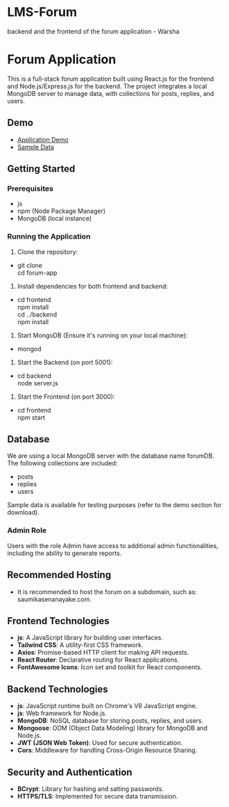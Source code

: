 # LMS-Forum
backend and the frontend of the forum application - Warsha

<h1>Forum Application</h1>
<p style="font-weight: 400;">This is a full-stack forum application built using React.js for the frontend and Node.js/Express.js for the backend. The project integrates a local MongoDB server to manage data, with collections for posts, replies, and users.</p>
<h2>Demo</h2>
<ul>
<li><a href="https://drive.google.com/file/d/1eiVZ7yguH9JqV_XV3oHQIRrhWxotf-z1/view?usp=sharing">Application Demo</a></li>
<li><a href="https://drive.google.com/file/d/1bzxxiX8SQIbdPFvLu3l09FerOj6EqLZm/view?usp=drive_link">Sample Data</a></li>
</ul>
<h2>Getting Started</h2>
<h3>Prerequisites</h3>
<ul>
<li>js</li>
<li>npm (Node Package Manager)</li>
<li>MongoDB (local instance)</li>
</ul>
<h3>Running the Application</h3>
<ol style="font-weight: 400;">
<li>Clone the repository:</li>
</ol>
<ul>
<li>git clone <br />cd forum-app</li>
</ul>
<ol style="font-weight: 400;">
<li>Install dependencies for both frontend and backend:</li>
</ol>
<ul>
<li>cd frontend<br />npm install<br />cd ../backend<br />npm install</li>
</ul>
<ol style="font-weight: 400;">
<li>Start MongoDB (Ensure it's running on your local machine):</li>
</ol>
<ul>
<li>mongod</li>
</ul>
<ol style="font-weight: 400;">
<li>Start the Backend (on port 5001):</li>
</ol>
<ul>
<li>cd backend<br />node server.js</li>
</ul>
<ol style="font-weight: 400;">
<li>Start the Frontend (on port 3000):</li>
</ol>
<ul>
<li>cd frontend<br />npm start</li>
</ul>
<h2>Database</h2>
<p style="font-weight: 400;">We are using a local MongoDB server with the database name forumDB. The following collections are included:</p>
<ul>
<li>posts</li>
<li>replies</li>
<li>users</li>
</ul>
<p style="font-weight: 400;">Sample data is available for testing purposes (refer to the demo section for download).</p>
<h3>Admin Role</h3>
<p style="font-weight: 400;">Users with the role Admin have access to additional admin functionalities, including the ability to generate reports.</p>
<h2>Recommended Hosting</h2>
<ul>
<li>It is recommended to host the forum on a subdomain, such as: saumikasenanayake.com.</li>
</ul>
<h2>Frontend Technologies</h2>
<ul>
<li><strong>js</strong>: A JavaScript library for building user interfaces.</li>
<li><strong>Tailwind CSS</strong>: A utility-first CSS framework.</li>
<li><strong>Axios</strong>: Promise-based HTTP client for making API requests.</li>
<li><strong>React Router</strong>: Declarative routing for React applications.</li>
<li><strong>FontAwesome Icons</strong>: Icon set and toolkit for React components.</li>
</ul>
<h2>Backend Technologies</h2>
<ul>
<li><strong>js</strong>: JavaScript runtime built on Chrome's V8 JavaScript engine.</li>
<li><strong>js</strong>: Web framework for Node.js.</li>
<li><strong>MongoDB</strong>: NoSQL database for storing posts, replies, and users.</li>
<li><strong>Mongoose</strong>: ODM (Object Data Modeling) library for MongoDB and Node.js.</li>
<li><strong>JWT (JSON Web Token)</strong>: Used for secure authentication.</li>
<li><strong>Cors</strong>: Middleware for handling Cross-Origin Resource Sharing.</li>
</ul>
<h2>Security and Authentication</h2>
<ul>
<li><strong>BCrypt</strong>: Library for hashing and salting passwords.</li>
<li><strong>HTTPS/TLS</strong>: Implemented for secure data transmission.</li>
</ul>
